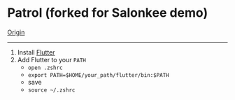 # Patrol (forked for Salonkee demo)

[Origin](https://github.com/leancodepl/patrol)

---

1. Install [Flutter](https://docs.flutter.dev/get-started/install/macos/mobile-ios)
2. Add Flutter to your `PATH`
   - `open .zshrc`
   - `export PATH=$HOME/your_path/flutter/bin:$PATH`
   - save
   - `source ~/.zshrc`
